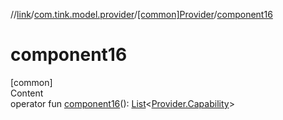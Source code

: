 //[link](../../index.md)/[com.tink.model.provider](../index.md)/[[common]Provider](index.md)/[component16](component16.md)



# component16  
[common]  
Content  
operator fun [component16](component16.md)(): [List](https://kotlinlang.org/api/latest/jvm/stdlib/kotlin.collections/-list/index.html)<[Provider.Capability](-capability/index.md)>  



